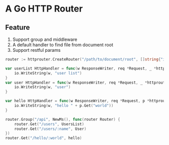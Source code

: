 # A Go HTTP Router

## Feature

1. Support group and middleware
2. A default handler to find file from document root
3. Support restful params

```go
router := httprouter.CreateRouter("/path/to/document/root", []string{"index.html"})

var userList HttpHandler = func(w ResponseWriter, req *Request, _ *httprouter.Params) {
    io.WriteString(w, "user list")
}
var user HttpHandler = func(w ResponseWriter, req *Request, _ *httprouter.Params) {
    io.WriteString(w, "user")
}

var hello HttpHandler = func(w ResponseWriter, req *Request, p *httprouter.Params) {
    io.WriteString(w, "hello " + p.Get("world"))
}

router.Group("/api", NewMs(), func(router Router) {
    router.Get("/users", UsersList)
    router.Get("/users/:name", User)
})
router.Get("/hello/:world", hello)

```
